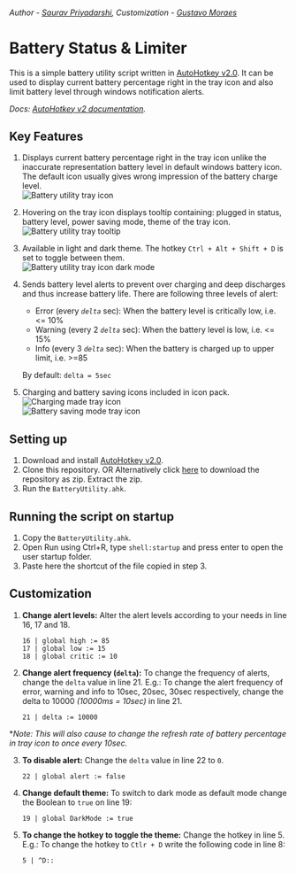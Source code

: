 ###### *Author - [Saurav Priyadarshi](https://github.com/psaurav1290), Customization - [Gustavo Moraes](https://github.com/gustavomdsantos)*

# Battery Status & Limiter
This is a simple battery utility script written in [AutoHotkey v2.0](https://www.autohotkey.com/). It can be used to display current battery percentage right in the tray icon and also limit battery level through windows notification alerts.

_Docs: [AutoHotkey v2 documentation](https://www.autohotkey.com/docs/v2/)._

## Key Features
1. Displays current battery percentage right in the tray icon unlike the inaccurate representation battery level in default windows battery icon. The default icon usually gives wrong impression of the battery charge level.  
	![Battery utility tray icon](https://raw.githubusercontent.com/psaurav1290/battery-status-and-limiter/main/screenshots/tray.png)
2. Hovering on the tray icon displays tooltip containing: plugged in status, battery level, power saving mode, theme of the tray icon.  
	![Battery utility tray tooltip](https://raw.githubusercontent.com/psaurav1290/battery-status-and-limiter/main/screenshots/tray-tooltip.png)
3. Available in light and dark theme. The hotkey `Ctrl + Alt + Shift + D` is set to toggle between them.  
	![Battery utility tray icon dark mode](https://raw.githubusercontent.com/psaurav1290/battery-status-and-limiter/main/screenshots/dark-mode.png)
4. Sends battery level alerts to prevent over charging and deep discharges and thus increase battery life. There are following three levels of alert:
	- Error (every *`delta`* sec): When the battery level is critically low, i.e. <= 10%
	- Warning (every 2 *`delta`* sec): When the battery level is low, i.e. <= 15%
	- Info (every 3 *`delta`* sec): When the battery is charged up to upper limit, i.e. >=85
	
	By default: `delta = 5sec`
5. Charging and battery saving icons included in icon pack.  
	![Charging made tray icon](https://raw.githubusercontent.com/psaurav1290/battery-status-and-limiter/main/screenshots/charging-mode.png)  
	![Battery saving mode tray icon](https://raw.githubusercontent.com/psaurav1290/battery-status-and-limiter/main/screenshots/eco-mode.png)  

## Setting up
1. Download and install [AutoHotkey v2.0](https://www.autohotkey.com/).
2. Clone this repository.
	OR
	Alternatively click [here](https://github.com/psaurav1290/battery-status-and-limiter/archive/refs/heads/main.zip) to download the repository as zip. Extract the zip.
3. Run the `BatteryUtility.ahk`.

## Running the script on startup
1. Copy the `BatteryUtility.ahk`.
2. Open Run using Ctrl+R, type `shell:startup` and press enter to open the user startup folder.
3. Paste here the shortcut of the file copied in step 3.

## Customization
1.  **Change alert levels:**
	Alter the alert levels according to your needs in line 16, 17 and 18.
	
	```
	16 | global high := 85
	17 | global low := 15
	18 | global critic := 10
	```
	
2. **Change alert frequency (`delta`):**
	To change the frequency of alerts, change the `delta` value in line 21.
	E.g.:
	To change the alert frequency of error, warning and info to 10sec, 20sec, 30sec respectively, change the delta to 10000 *(10000ms = 10sec)* in line 21.
	
	```
	21 | delta := 10000
	```
	
***Note*: This will also cause to change the refresh rate of battery percentage in tray icon to once every 10sec.*
	
3. **To disable alert:**
	Change the `delta` value in line 22 to `0`.
	
	```
	22 | global alert := false
	```
	
4. **Change default theme:**
	To switch to dark mode as default mode change the Boolean to `true` on line 19:
	
	```
	19 | global DarkMode := true
	```
	
5. **To change the hotkey to toggle the theme:**
	Change the hotkey in line 5.
	E.g.: To change the hotkey to `Ctlr + D` write the following code in line 8:
	
	```
	5 | ^D::
	```
